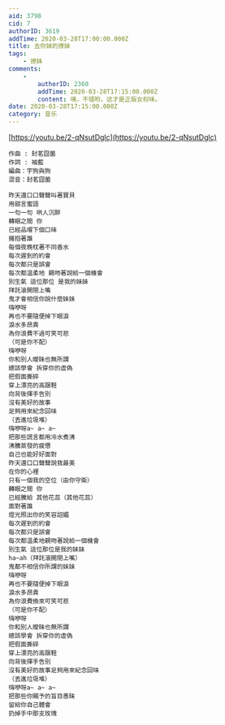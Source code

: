 ```yaml
---
aid: 3798
cid: 7
authorID: 3619
addTime: 2020-03-28T17:00:00.000Z
title: 去你妹的撩妹
tags:
    - 撩妹
comments:
    -
        authorID: 2360
        addTime: 2020-03-28T17:15:00.000Z
        content: 咦，不错哟，这才是正版女权味。
date: 2020-03-28T17:15:00.000Z
category: 音乐
---
```


[https://youtu.be/2-qNsutDglc](https://youtu.be/2-qNsutDglc)

    作曲 : 封茗囧菌
    作詞 : 袖藍
    編曲：宇狗與狗
    混音：封茗囧菌
    
    昨天還口口聲聲叫著寶貝
    用甜言蜜語
    一句一句 哄人沉醉
    轉眼之間 你
    已經品嚐下個口味
    擁抱著誰
    每個夜晚枕著不同香水
    每次遲到的約會
    每次都只是誤會
    每次都溫柔地 親吻著說給一個機會
    別生氣 這位那位 是我的妹妹
    拜託滾開閉上嘴
    鬼才會相信你說什麼妹妹
    嗨咿呀
    再也不要隨便掉下眼淚
    淚水多昂貴
    為你浪費不過可笑可悲
    （可是你不配）
    嗨咿呀
    你和別人曖昧也無所謂
    總該學會 拆穿你的虛偽
    把假面撕碎
    穿上漂亮的高跟鞋
    向背後揮手告別
    沒有美好的故事
    足夠用來紀念回味
    （丟進垃圾堆）
    嗨咿呀a~ a~ a~
    把那些謊言都用冷水煮沸
    沸騰蒸發的疲憊
    自己也能好好面對
    昨天還口口聲聲說我最美
    在你的心裡
    只有一個我的空位（由你守衛）
    轉眼之間 你
    已經騰給 其他花蕊（其他花蕊）
    面對著誰
    燈光照出你的笑容諂媚
    每次遲到的約會
    每次都只是誤會
    每次都溫柔地親吻著說給一個機會
    別生氣 這位那位是我的妹妹
    ha~ah（拜託滾開閉上嘴）
    鬼都不相信你所謂的妹妹
    嗨咿呀
    再也不要隨便掉下眼淚
    淚水多昂貴
    為你浪費換來可笑可悲
    （可是你不配）
    嗨咿呀
    你和別人曖昧也無所謂
    總該學會 拆穿你的虛偽
    把假面撕碎
    穿上漂亮的高跟鞋
    向背後揮手告別
    沒有美好的故事足夠用來紀念回味
    （丟進垃圾堆）
    嗨咿呀a~ a~ a~
    把那些你賜予的盲目愚昧
    留給你自己體會
    扔掉手中那支玫瑰
